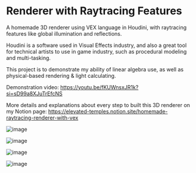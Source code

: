 # Renderer with Raytracing Features
A homemade 3D renderer using VEX language in Houdini, with raytracing features like global illumination and reflections.

Houdini is a software used in Visual Effects industry, and also a great tool for technical artists to use in game industry, such as procedural modeling and multi-tasking. 

This project is to demonstrate my ability of linear algebra use, as well as physical-based rendering & light calculating.


Demonstration video: https://youtu.be/fKUWnsxJR1k?si=sD99a8XJuTrEfcNS

More details and explanations about every step to built this 3D renderer on my Notion page: https://elevated-temples.notion.site/homemade-raytracing-renderer-with-vex

![image](https://file.notion.so/f/f/eba495ae-27ec-4b29-a0c4-e438c9218d5a/1777698c-2a97-4334-afe9-4230a2bf9243/Snipaste_2025-01-07_15-48-27.png?table=block&id=18ae227c-997d-8001-8f04-f365e5429104&spaceId=eba495ae-27ec-4b29-a0c4-e438c9218d5a&expirationTimestamp=1738144800000&signature=zXze4yPR7vcDTwkdFjrqzXhsI9azeaFopCqUnDO8vbk&downloadName=Snipaste_2025-01-07_15-48-27.png)

![image](https://file.notion.so/f/f/eba495ae-27ec-4b29-a0c4-e438c9218d5a/3fc841b5-b7ea-43fc-8af3-988477706911/GIF.gif?table=block&id=07ac639e-90e8-4270-99a5-2d2465a1eb61&spaceId=eba495ae-27ec-4b29-a0c4-e438c9218d5a&expirationTimestamp=1738144800000&signature=S_vxkZsFYnn5mvL0S7EJF_HCMKco5Qx3Npw4-y1ABV8&downloadName=GIF.gif)

![image](https://file.notion.so/f/f/eba495ae-27ec-4b29-a0c4-e438c9218d5a/3a2996bb-20b4-470a-8e7b-eb9547a09aec/GIF.gif?table=block&id=7dee7289-8dd5-4103-a751-bfb3d088b0e1&spaceId=eba495ae-27ec-4b29-a0c4-e438c9218d5a&expirationTimestamp=1738144800000&signature=XgIIXW6nRIlMzk_ZEfeIfb0vy0OdT6p14yPNESHTw8I&downloadName=GIF.gif)

![image](https://cdna.artstation.com/p/assets/images/images/083/908/774/large/xinyu-robin-cai-snipaste-2025-01-16-15-26-33.jpg?1737059208)
